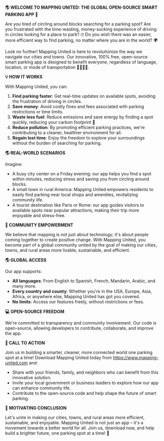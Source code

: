 **🌎 WELCOME TO MAPPING UNITED: THE GLOBAL OPEN-SOURCE SMART PARKING APP 🚗**

Are you tired of circling around blocks searching for a parking spot? Are you frustrated with the time-wasting, money-sucking experience of driving in circles looking for a place to park? 🙄 Do you wish there was an easier, more efficient way to find parking, no matter where you are in the world? 🌍

Look no further! Mapping United is here to revolutionize the way we navigate our cities and towns. Our innovative, 100% free, open-source smart parking app is designed to benefit everyone, regardless of language, location, or mode of transportation 🚴‍♀️🚌🚂.

**💡 HOW IT WORKS**

With Mapping United, you can:

1. **Find parking faster**: Get real-time updates on available spots, avoiding the frustration of driving in circles.
2. **Save money**: Avoid costly fines and fees associated with parking restrictions or time limits.
3. **Waste less fuel**: Reduce emissions and save energy by finding a spot quickly, reducing your carbon footprint 🌱
4. **Reduce pollution**: By promoting efficient parking practices, we're contributing to a cleaner, healthier environment for all.
5. **Regain lost time**: Enjoy the freedom to explore your surroundings without the burden of searching for parking.

**🌎 REAL-WORLD SCENARIOS**

Imagine:

* A busy city center on a Friday evening: our app helps you find a spot within minutes, reducing stress and saving you from circling around blocks.
* A small town in rural America: Mapping United empowers residents to easily find parking near local shops and amenities, revitalizing community life.
* A tourist destination like Paris or Rome: our app guides visitors to available spots near popular attractions, making their trip more enjoyable and stress-free.

**🌟 COMMUNITY EMPOWERMENT**

We believe that mapping is not just about technology; it's about people coming together to create positive change. With Mapping United, you become part of a global community united by the goal of making our cities, towns, and rural areas more livable, sustainable, and efficient.

**🌎 GLOBAL ACCESS**

Our app supports:

* **All languages**: From English to Spanish, French, Mandarin, Arabic, and many more.
* **Every country and county**: Whether you're in the USA, Europe, Asia, Africa, or anywhere else, Mapping United has got you covered.
* **No limits**: Access our features freely, without restrictions or fees.

**💻 OPEN-SOURCE FREEDOM**

We're committed to transparency and community involvement. Our code is open-source, allowing developers to contribute, collaborate, and improve the app.

**🚀 CALL TO ACTION**

Join us in building a smarter, cleaner, more connected world one parking spot at a time! Download Mapping United today from https://www.mapping-united.com and:

* Share with your friends, family, and neighbors who can benefit from this innovative solution.
* Invite your local government or business leaders to explore how our app can enhance community life.
* Contribute to the open-source code and help shape the future of smart parking.

**🌟 MOTIVATING CONCLUSION**

Let's unite in making our cities, towns, and rural areas more efficient, sustainable, and enjoyable. Mapping United is not just an app – it's a movement towards a better world for all. Join us, download now, and help build a brighter future, one parking spot at a time! 🌟